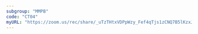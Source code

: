 ```yaml
---
subgroup: "MMPB"
code: "CT04"
myURL: "https://zoom.us/rec/share/_uTzTHtxVDPpWzy_Fef4qTjs1zCNQ7B5lKzxJRWI7Jnm7AwyRITXa-og9ZgeIM_E.Pa2AasHBNoZuZQOy?startTime=1623791207000"
---
```


